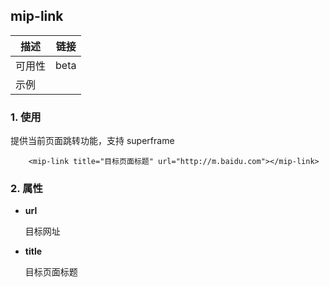 
## mip-link

描述|链接
----|----
可用性|beta
示例|

### 1. 使用

提供当前页面跳转功能，支持 superframe

```
    <mip-link title="目标页面标题" url="http://m.baidu.com"></mip-link>
```

### 2. 属性

- **url**

    目标网址

- **title**

    目标页面标题
    


